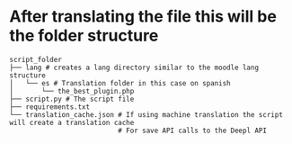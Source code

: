 


# After translating the file this will be the folder structure
```
script_folder
├── lang # creates a lang directory similar to the moodle lang structure
│   └── es # Translation folder in this case on spanish
│       └── the_best_plugin.php
├── script.py # The script file
├── requirements.txt
└── translation_cache.json # If using machine translation the script will create a translation cache
                           # For save API calls to the Deepl API
```
